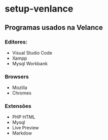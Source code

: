 # setup-venlance
## Programas usados na Velance 

### Editores:

- Visual Studio Code
- Xampp
- Mysql Workbank

### Browsers

- Mozilla
- Chromes

### Extensões

- PHP HTML
- Mysql
- Live Preview
- Markdow
